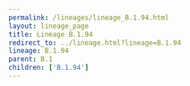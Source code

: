 ```yaml
---
permalink: /lineages/lineage_B.1.94.html
layout: lineage_page
title: Lineage B.1.94
redirect_to: ../lineage.html?lineage=B.1.94
lineage: B.1.94
parent: B.1
children: ['B.1.94']
---
```

